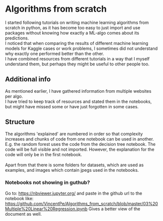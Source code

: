 # Algorithms from scratch
I started following tutorials on writing machine learning algorithms from scratch in python,
as it has become too easy to just import and use packages without knowing how exactly a ML-algo
comes about its predictions. <br>
I noticed that when comparing the results of different machine learning models for Kaggle cases
or work problems, I sometimes did not understand why exactly one performed better than the other. <br>
I have combined resources from different tutorials in a way that I myself understand them,
but perhaps they might be useful to other people too. <br>

## Additional info
As mentioned earlier, I have gathered information from multiple websites per algo. <br>
I have tried to keep track of resources and stated them in the notebooks, but might have missed some
or have just forgotten in some cases.

## Structure
The algorithms 'explained' are numbered in order so that complexity increases and
chunks of code from one notebook can be used in another. E.g. the random forest uses the
code from the decision tree notebook. The code will be full visible and not imported.
However, the explanation for the code will only be in the first notebook. <br>
<br>
Apart from that there is some folders for datasets, which are used as examples,
and images which contain jpegs used in the notebooks.

### Notebooks not showing in guthub?
Go to: https://nbviewer.jupyter.org/
and paste in the github url to the notebook like: https://github.com/VincentPe/Algorithms_from_scratch/blob/master/03%20Multiple%20Linear%20Regression.ipynb
Gives a better view of the document as well.
